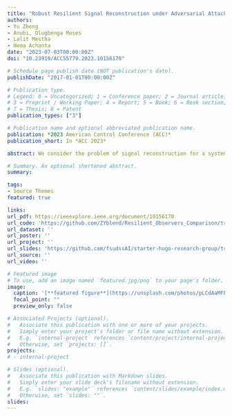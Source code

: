 ```yaml
---
title: "Robust Resilient Signal Reconstruction under Adversarial Attacks"
authors:
- Yu Zheng
- Anubi, Olugbenga Moses
- Lalit Mestha
- Hema Achanta
date: "2023-07-03T00:00:00Z"
doi: "10.23919/ACC55779.2023.10156170"

# Schedule page publish date (NOT publication's date).
publishDate: "2017-01-01T00:00:00Z"

# Publication type.
# Legend: 0 = Uncategorized; 1 = Conference paper; 2 = Journal article;
# 3 = Preprint / Working Paper; 4 = Report; 5 = Book; 6 = Book section;
# 7 = Thesis; 8 = Patent
publication_types: ["3"]

# Publication name and optional abbreviated publication name.
publication: *2023 American Control Conference (ACC)*
publication_short: In *ACC 2023*

abstract: We consider the problem of signal reconstruction for a system under sparse signal corruption by a malicious agent. The reconstruction problem follows the standard error coding problem that has been studied extensively in the literature. We include a new challenge of robust estimation of the attack support. The problem is then cast as a constrained optimization problem merging promising techniques in the area of deep learning and estimation theory. A pruning algorithm is developed to reduce the "false positive" uncertainty of data-driven attack localization results, thereby improving the probability of correct signal reconstruction. Sufficient conditions for the correct reconstruction and the associated reconstruction error bounds are obtained for both exact and inexact attack support estimation. Moreover, a simulation of a water distribution system is presented to validate the proposed techniques.

# Summary. An optional shortened abstract.
summary: 

tags:
- Source Themes
featured: true

links:
url_pdf: https://ieeexplore.ieee.org/document/10156170
url_code: 'https://github.com/ZYblend/Resilient_Observers_Comparison/tree/robust_resilient_least_square_estimator'
url_dataset: ''
url_poster: ''
url_project: ''
url_slides: 'https://github.com/fsudssAI/starter-hugo-research-group/tree/main/content/publication/rrsraa/slide.pdf'
url_source: ''
url_video: ''

# Featured image
# To use, add an image named `featured.jpg/png` to your page's folder. 
image:
  caption: '[**featured figure**](https://unsplash.com/photos/pLCdAaMFLTE)'
  focal_point: ""
  preview_only: false

# Associated Projects (optional).
#   Associate this publication with one or more of your projects.
#   Simply enter your project's folder or file name without extension.
#   E.g. `internal-project` references `content/project/internal-project/index.md`.
#   Otherwise, set `projects: []`.
projects:
# - internal-project

# Slides (optional).
#   Associate this publication with Markdown slides.
#   Simply enter your slide deck's filename without extension.
#   E.g. `slides: "example"` references `content/slides/example/index.md`.
#   Otherwise, set `slides: ""`.
slides:
---
```


